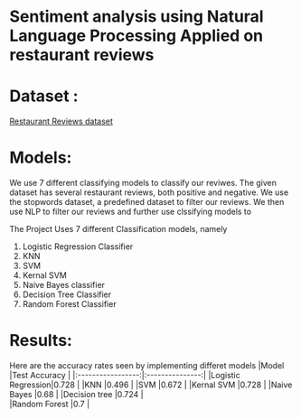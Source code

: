 # Sentiment analysis using Natural Language Processing Applied on restaurant reviews

# Dataset :

[Restaurant Reviews dataset](https://www.kaggle.com/apekshakom/sentiment-analysis-of-restaurant-reviews) 

# Models: 

We use 7 different classifying models to classify our reviwes. The given dataset has several restaurant reviews, both positive and negative. We use the stopwords dataset, a predefined dataset to filter our reviews. We then use NLP to filter our reviews and further use clssifying models to  

The Project Uses 7 different Classification models, namely

1. Logistic Regression Classifier
2. KNN
3. SVM
4. Kernal SVM
5. Naive Bayes classifier
6. Decision Tree Classifier
7. Random Forest Classifier

# Results:

Here are the accuracy rates seen by implementing differet models 
  |Model              |Test Accuracy    |
  |:-----------------:|:---------------:|
  |Logistic Regression|0.728            |
  |KNN                |0.496            |
  |SVM                |0.672            |
  |Kernal SVM         |0.728            |
  |Naive Bayes        |0.68             |
  |Decision tree      |0.724            |  
  |Random Forest      |0.7              |

